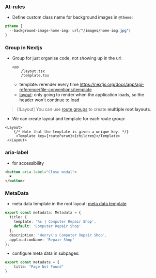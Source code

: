  ### At-rules
- Define custom class name for background images in `@theme`:
```css
@theme {
  --background-image-home-img: url("/images/home-img.jpg")
}
```

### Group in Nextjs
- Group for just organise code, not showing up in the url:
	```
	app
		/layout.tsx
		/template.tsx
	```
	- template: rerender every time 
		https://nextjs.org/docs/app/api-reference/file-conventions/template
	- [layout](https://nextjs.org/docs/app/api-reference/file-conventions/layout#root-layout): only going to render when the application loads, so the header won't continue to load
> [!Layout]
> You can use [route groups](https://nextjs.org/docs/app/api-reference/file-conventions/route-groups) to create **multiple root layouts**.


		
		
- We can create layout and template for each route group:
```tsx
<Layout> 
	{/* Note that the template is given a unique key. */}
	 <Template key={routeParam}>{children}</Template>
 </Layout>
```

### aria-label
- for accessibility
```html
<button aria-label="Close modal">
  ✖
</button>
```
### MetaData
- meta data template in the root layout:
	[meta data template](https://nextjs.org/docs/app/api-reference/functions/generate-metadata#template)
```ts
export const metadata: Metadata = {
  title: {
    template: '%s | Computer Repair Shop',
    default: 'Computer Repair Shop'
  },
  description: 'Henry\'s Computer Repair Shop',
  applicationName: 'Repair Shop'
};
```

- configure meta data in subpages:
```ts
export const metadata = {
	title: "Page Not Found"
}
```


